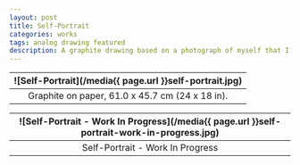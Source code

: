 ```yaml
---
layout: post
title: Self-Portrait
categories: works
tags: analog drawing featured
description: A graphite drawing based on a photograph of myself that I took in Washinton DC.
---
```


![Self-Portrait](/media{{ page.url }}self-portrait.jpg) |
:----------: |
Graphite on paper, 61.0 x 45.7 cm (24 x 18 in). |

![Self-Portrait - Work In Progress](/media{{ page.url }}self-portrait-work-in-progress.jpg) |
:----------: |
Self-Portrait - Work In Progress |
